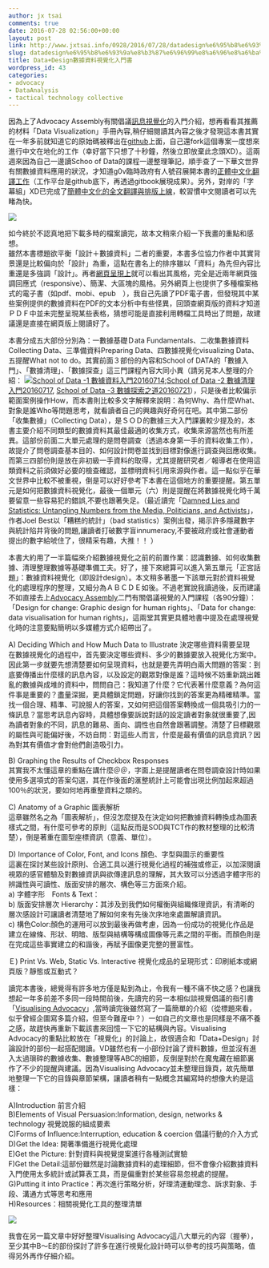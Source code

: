 ```yaml
---
author: jx tsai
comments: true
date: 2016-07-28 02:56:00+00:00
layout: post
link: http://www.jxtsai.info/0928/2016/07/28/datadesign%e6%95%b8%e6%93%9a%e8%b3%87%e6%96%99%e8%a6%96%e8%a6%ba%e5%8c%96%e5%85%a5%e9%96%80%e6%9b%b8/
slug: datadesign%e6%95%b8%e6%93%9a%e8%b3%87%e6%96%99%e8%a6%96%e8%a6%ba%e5%8c%96%e5%85%a5%e9%96%80%e6%9b%b8
title: Data+Design數據資料視覺化入門書
wordpress_id: 43
categories:
- advocacy
- DataAnalysis
- tactical technology collective
---
```


因為上了Advocacy Assembly有關倡議[訊息視覺化](http://self.jxtsai.info/2016/07/advocacyassemblyorg.html)的入門介紹，想再看看其推薦的材料「Data Visualization」手冊內容,稍仔細閱讀其內容之後才發現這本書其實在一年多前就知道它的原始碼被釋出在[github](https://github.com/infoactive/data-design)上面，自己還fork這個專案一度想來進行中文在地化的工作（幸好當下只想了十秒鐘，然後立即放棄此念頭XD）。這兩週來因為自己一邊讀Schoo of Data的課程一邊整理筆記，順手查了一下華文世界有關數據資料應用的狀況，才知道g0v臨時政府有人號召展開本書的[正體中文化翻譯工作](https://www.gitbook.com/book/g0v/data-design/details)（工作平台是github底下，再透過gitbook展現成果）。另外，對岸的「字幕組」XD已完成了[簡體中文化的全文翻譯與排版上線](http://dataunion.org/book/datadesign/)，較習慣中文閱讀者可以先睹為快。  
  
![](https://4.bp.blogspot.com/-YtqakXe4OPg/V4zSKcfOB5I/AAAAAAAAKfQ/QJE2cQWEh5wJBcvfJbXnbJJFO8FyqSD0gCLcB/s1600/designdata.png)  
  
如今終於不認真地把下載多時的檔案讀完，故本文稍來介紹一下我畫的重點和感想。  
雖然本書標題欲平衡「設計＋數據資料」二者的重要，本書多位協力作者中其實背景還是比較偏向於「設計」為重，這點在書名上的排序雖以「資料」為先但內容比重還是多強調「設計」。再者[網頁呈現上](https://infoactive.co/data-design/titlepage01.html)就可以看出其風格，完全是近兩年網頁強調回應式（responsive）、簡潔、大區塊的風格。另外網頁上也提供了多種檔案格式的電子書（如pdf、mobi、epub　），我自己先讀了PDF電子書，但發現其中某些案例提供的數據資料在PDF的文本分析中有些怪異，回頭查網頁版的資料才知道ＰＤＦ中並未完整呈現某些表格，猜想可能是直接利用轉檔工具時出了問題，故建議還是直接在網頁版上閱讀好了。  
  
本書分成五大部份分別為：一數據基礎Ｄata Fundamentals、二收集數據資料Collecting Data、三準備資料Preparing Data、四數據視覺化visualizing Data、五提醒What not to do。其實前面３部份的內容和School of DATA的「數據入門」、「數據清理」、「數據探查」這三門課程內容大同小異（請另見本人整理的介紹： [![](https://3.bp.blogspot.com/-K6E6VwLwpyk/V5lyl-naWZI/AAAAAAAAKmc/w_OqZzxszBYUeM3LGW37AfPJrUEuht1agCKgB/s320/Damned%2BLies%2Band%2BStatistics.jpg)](http://www.ucpress.edu/book.php?isbn=9780520274709)[School of Data -1 數據資料入門20160714](http://self.jxtsai.info/2016/07/school-of-data-1.html);[School of Data -2 數據清理入門20160717](http://self.jxtsai.info/2016/07/schoo-of-data-2.html), [School of Data -3 數據探索之道20160721](http://self.jxtsai.info/2016/07/school-of-data-3.html)），只是後者比較偏示範面案例操作How，而本書則比較多文字解釋來說明：為何Why、為什麼What、 對象是誰Who等問題思考，就看讀者自己的興趣與好奇何在吧。其中第二部份「收集數據」（Collecting Data），是ＳＯＤ的數據三大入門課裏較少提及的，本書主要介紹不同類型的數據資料其最佳最適的收集方式，收集來源當然也有所差異。這部份前面二大單元處理的是問卷調查（透過本身第一手的資料收集工作），故提介了問卷調查基本目的、如何設計問卷並找到目標對像進行調查與回應收集。而第三四部份則是放在非初級一手資料的取得，尤其提醒研究者／報導者在使用這類資料之前須做好必要的檢查確認，並標明資料引用來源與作者。這一點似乎在華文世界中比較不被重視，倒是可以好好參考下本書在這個地方的重要提醒。第五單元是如何把數據資料視覺化，最後一個單元（六）則是提醒在將數據視覺化時千萬要留意一些容易犯的錯誤,不要也跟著失足。（最近讀完「[Damned Lies and Statistics: Untangling Numbers from the Media, Politicians, and Activists](http://www.ucpress.edu/book.php?isbn=9780520274709)」，作者Joel Best以「糟糕的統計」（bad statistics）案例出發，揭示許多隱藏數字與統計陷井背後的問題,讓讀者打破數字盲innumeracy,不要被政府或社會運動者提出的數字給唬住了，很精采有趣，大推！！ ）  
  
本書大約用了一半篇幅來介紹數據視覺化之前的前置作業：認識數據、如何收集數據、清理整理數據等基礎準備工夫。好了，接下來總算可以進入第五單元「正宮話題」：數據資料視覺化（即設計design）。本文稍多著墨一下該單元對於資料視覺化的處理程序的整理，又細分為ＡＢＣＤＥ如後。不過老實說我讀過後，反而建議不如直接去上[Advocacy Assembly](http://self.jxtsai.info/2016/07/advocacyassemblyorg.html)二門有關倡議視覺的入門課程（各90分鐘）：「Design for change: Graphic design for human rights」、「Data for change: data visualisation for human rights」，這兩堂其實更具體地書中提及在處理視覺化時的注意要點簡明以多媒體方式介紹帶出了。  
  
A) Deciding Which and How Much Data to Illustrate 決定哪些資料需要呈現  
在數據視覺化的過程中，首先要決定哪些資料、多少的數據要放入視覺化方案中。因此第一步就要先想清楚要如何呈現資料，也就是要先弄明白兩大問題的答案：到底要傳播出什麼樣的訊息內容，以及設定的觀眾對像是誰？這時候不妨重新跳出雜亂的數據與成堆的資料中，問問自己：我知道了什麼？它代表著什麼意義？為何這件事是重要的？盡量深掘，更具體鎖定問題，好讓你找到的答案更為精確精準。當找一個合理、精準、可說服人的答案，又如何把這個答案轉換成一個具吸引力的一條訊息？當思考訊息內容時，具體想像要訴說對話的設定讀者對象就很重要了,因為讀者對象的不同，訊息的難易、面向、調性也自然會跟著調整。清楚了目標觀眾的屬性與可能偏好後，不妨自問：對這些人而言，什麼是最有價值的訊息資訊？因為對其有價值才會對他們創造吸引力。  
  
B) Graphing the Results of Checkbox Responses    
其實我不太懂這章的重點在講什麼＠＠，字面上是提醒讀者在問卷調查設計時如果使用多選項式的答案勾選，其在作後面的滙整統計上可能會出現比例加起來超過100％的狀況，要如何地再重整資料之類的。  
  
C) Anatomy of a Graphic 圖表解析  
這章雖然名之為「圖表解析」，但沒怎麼提及在決定如何把數據資料轉換成為圖表樣式之間，有什麼可參考的原則（這點反而是SOD與TCT作的教材整理的比較清楚），倒是著重在圖型座標資訊（意義、單位）。  
  
D) Importance of Color, Font, and Icons 顏色、字型與圖示的重要性  
這裏在探討某些設計原則、合適工具以進行視覺化過程的補強或修正，以加深閱讀視眾的感官體驗及對數據資訊與欲傳達訊息的理解，其大致可以分透過字體字形的辨識性與可讀性、版面安排的層次、構色等三方面來介紹。  
a) 字體字形　Fonts & Text：  
b) 版面安排層次 Hierarchy：其涉及到我們如何權衡與組織條理資訊，有清晰的層次感設計可讓讀者清楚地了解如何來有先後次序地來處置解讀資訊。  
c) 構色Color:顏色的運用可以放到最後再做考慮，因為一份成功的視覺化作品是建立在線條、形狀、明暗、版型與結構等構成圖像等元素之間的平衡。而顏色則是在完成這些事實建立的和諧後，再賦予圖像更完整的豐富性。  
  
Ｅ) Print Vs. Web, Static Vs. Interactive 視覺化成品的呈現形式：印刷紙本或網頁版？靜態或互動式？  
  
讀完本書後，總覺得有許多地方僅是點到為止，令我有一種不痛不快之感？也讓我想起一年多前差不多同一段時間前後，先讀完的另一本相似談視覺倡議的指引書「[Visualising Advocacy](http://self.jxtsai.info/2014/11/visualising-information-for-advocacy.html)」,當時讀完後雖然寫了一篇簡單的介紹（從標題來看，似乎曾經企圖寫多篇介紹，但至今難産中？）一如自己的文章也是同樣是不痛不養之感，故趕快再重新下載該書來回憶一下它的結構與內容。Visualising Advocacy的重點比較放在「視覺化」的討論上，故很適合和「Data+Design」討論設計的部份一起搭配閱讀。VD雖然也有一小部份討論了資料數據，但並沒有進入太過瑣碎的數據收集、數據整理等ABC的細節，反倒是對於在魔鬼藏在細節裏作了不少的提醒與建議。因為Visualising Advocacy並未整理目錄頁，故先簡單地整理一下它的目錄與章節架構，讓讀者稍有一點概念其編寫時的想像大約是這樣：  
  
A)Introduction 前言介紹  
B)Elements of Visual Persuasion:Information, design, networks & technology 視覺說服的組成要素  
C)Forms of Influence:Interruption, education & coercion 倡議行動的介入方式  
D)Get the Idea: 開著準備進行視覺化處理  
E)Get the Picture: 針對資料與視覺提案進行各種測試實驗  
F)Get the Detail:這部份雖然是討論數據資料的處理細節，但不會像介紹數據資料入門使用太多統計或試算表工具，而是偏重對於某些容易忽視處的提醒。  
G)Putting it into Practice：再次進行策略分析，好理清運動理念、訴求對象、手段、溝通方式等思考和應用  
H)Resources：相關視覺化工具的整理清單   
  
![](https://3.bp.blogspot.com/-O71AINRTpR4/V5lzlEhyJJI/AAAAAAAAKmY/mmnU4Ub5UzsQ7E7HZxmgDDJaenSjDrAkQCLcB/s1600/Visualising%2BAdvocacy.jpg)   
  
我會在另一篇文章中好好整理Visualising Advocacy這八大單元的內容（握拳），至少其中B～E的部份探討了許多在進行視覺化設計時可以參考的技巧與策略，值得另外再作仔細介紹。

